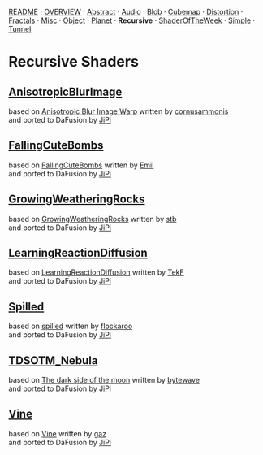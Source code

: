 
  <!--                                                             -->
  <!--           THIS IS AN AUTOMATICALLY GENERATED FILE           -->
  <!--                                                             -->
  <!--                  D O   N O T   E D I T ! ! !                -->
  <!--                                                             -->
  <!--  ALL CHANGES WILL BE OVERWRITTEN WITHOUT ANY FURTHER NOTICE -->
  <!--                                                             -->


[README](../README.md) · [OVERVIEW](../OVERVIEW.md) · [Abstract](../Abstract/README.md) · [Audio](../Audio/README.md) · [Blob](../Blob/README.md) · [Cubemap](../Cubemap/README.md) · [Distortion](../Distortion/README.md) · [Fractals](../Fractals/README.md) · [Misc](../Misc/README.md) · [Object](../Object/README.md) · [Planet](../Planet/README.md) · **Recursive** · [ShaderOfTheWeek](../ShaderOfTheWeek/README.md) · [Simple](../Simple/README.md) · [Tunnel](../Tunnel/README.md)

# Recursive Shaders

## **[AnisotropicBlurImage](AnisotropicBlurImage.md)**
based on [Anisotropic Blur Image Warp](https://www.shadertoy.com/view/ldcSDB) written by [cornusammonis](https://www.shadertoy.com/user/cornusammonis)<br />and ported to DaFusion by [JiPi](../../Site/Profiles/JiPi.md)

## **[FallingCuteBombs](FallingCuteBombs.md)**
based on [FallingCuteBombs](https://www.shadertoy.com/view/ldy3Rw) written by [Emil](https://www.shadertoy.com/user/Emil)<br />and ported to DaFusion by [JiPi](../../Site/Profiles/JiPi.md)

## **[GrowingWeatheringRocks](GrowingWeatheringRocks.md)**
based on [GrowingWeatheringRocks](https://www.shadertoy.com/view/ftSSDy) written by [stb](https://www.shadertoy.com/user/stb)<br />and ported to DaFusion by [JiPi](../../Site/Profiles/JiPi.md)

## **[LearningReactionDiffusion](LearningReactionDiffusion.md)**
based on [LearningReactionDiffusion](https://www.shadertoy.com/view/WlSGzy) written by [TekF](https://www.shadertoy.com/user/TekF)<br />and ported to DaFusion by [JiPi](../../Site/Profiles/JiPi.md)

## **[Spilled](Spilled.md)**
based on [spilled](https://www.shadertoy.com/view/MsGSRd) written by [flockaroo](https://www.shadertoy.com/user/flockaroo)<br />and ported to DaFusion by [JiPi](../../Site/Profiles/JiPi.md)

## **[TDSOTM_Nebula](TDSOTM_Nebula.md)**
based on [The dark side of the moon](https://www.shadertoy.com/view/4dBSDV) written by [bytewave](https://www.shadertoy.com/user/bytewave)<br />and ported to DaFusion by [JiPi](../../Site/Profiles/JiPi.md)

## **[Vine](Vine.md)**
based on [Vine](https://www.shadertoy.com/view/XldSz7) written by [gaz](https://www.shadertoy.com/user/gaz)<br />and ported to DaFusion by [JiPi](../../Site/Profiles/JiPi.md)

